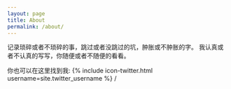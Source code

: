 ```yaml
---
layout: page
title: About
permalink: /about/
---
```


记录琐碎或者不琐碎的事，跳过或者没跳过的坑，肿胀或不肿胀的字。
我认真或者不认真的写写，你随便或者不随便的看看。

你也可以在这里找到我: 
{% include icon-twitter.html username=site.twitter_username %} /

